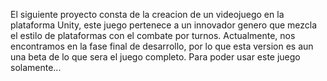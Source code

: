 El siguiente proyecto consta de la creacion de un videojuego en la plataforma Unity, este juego pertenece a un innovador genero que mezcla el estilo de plataformas con el combate por turnos. Actualmente, nos encontramos en la fase final de desarrollo, por lo que esta version es aun una beta de lo que sera el juego completo. Para poder usar este juego solamente... 